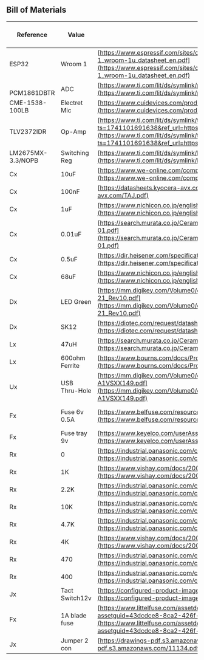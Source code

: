 ## Bill of Materials

| Reference         | Value          | Datasheet                                                                                                                                                                                                                                                | Supplier | Supplier Part Number          | Qty | Cost per unit |
| ----------------- | -------------- | -------------------------------------------------------------------------------------------------------------------------------------------------------------------------------------------------------------------------------------------------------- | -------- | ----------------------------- | --- | ------------- |
| ESP32             | Wroom 1        | [https://www.espressif.com/sites/default/files/documentation/esp32-s3-wroom-1_wroom-1u_datasheet_en.pdf](https://www.espressif.com/sites/default/files/documentation/esp32-s3-wroom-1_wroom-1u_datasheet_en.pdf)                                         | Digikey  | 1965-ESP32-S3-WROOM-1-N4CT-ND | 2   | 5.06          |
| <br>PCM1861DBTR   | ADC            | [https://www.ti.com/lit/ds/symlink/pcm1864.pdf](https://www.ti.com/lit/ds/symlink/pcm1864.pdf)                                                                                                                                                           | Digikey  | 296-37833-1-ND                | 2   | 4.42          |
| CME-1538-100LB    | Electret Mic   | [https://www.cuidevices.com/product/resource/cme-1538-100lb.pdf](https://www.cuidevices.com/product/resource/cme-1538-100lb.pdf)                                                                                                                         | Digikey  | 102-2190-ND                   | 4   | 3.53          |
| TLV2372IDR        | Op-Amp         | [https://www.ti.com/lit/ds/symlink/tlv2371-q1.pdf?ts=1741101691638&ref_url=https%253A%252F%252Fwww.google.com%252F](https://www.ti.com/lit/ds/symlink/tlv2371-q1.pdf?ts=1741101691638&ref_url=https%253A%252F%252Fwww.google.com%252F)                   | Digikey  | 296-10528-1-ND                | 4   | 1.48          |
| LM2675MX-3.3/NOPB | Switching Reg  | [https://www.ti.com/lit/ds/symlink/lm2675.pdf](https://www.ti.com/lit/ds/symlink/lm2675.pdf)                                                                                                                                                             | Digikey  | LM2675MX-3.3/NOPBCT-ND        | 4   | 4.36          |
| Cx                | 10uF           | [https://www.we-online.com/components/products/datasheet/865080540004.pdf](https://www.we-online.com/components/products/datasheet/865080540004.pdf)                                                                                                     | Digikey  | 732-8503-1-ND                 | 25  | 0.18          |
| Cx                | 100nF          | [https://datasheets.kyocera-avx.com/TAJ.pdf](https://datasheets.kyocera-avx.com/TAJ.pdf)                                                                                                                                                                 | Digikey  | 478-3286-1-ND                 | 25  | 0.388         |
| Cx                | 1uF            | [https://www.nichicon.co.jp/english/series_items/catalog_pdf/e-uwp.pdf](https://www.nichicon.co.jp/english/series_items/catalog_pdf/e-uwp.pdf)                                                                                                           | Digikey  | 493-9825-1-ND                 | 25  | 0.63          |
| Cx                | 0.01uF         | [https://search.murata.co.jp/Ceramy/image/img/A01X/G101/ENG/GRM033R61E103KA12-01.pdf](https://search.murata.co.jp/Ceramy/image/img/A01X/G101/ENG/GRM033R61E103KA12-01.pdf)                                                                               | Digikey  | 490-7194-1-ND                 | 25  | 0.018         |
| Cx                | 0.5uF          | [https://dir.heisener.com/specification-pdf/en/TAJR474K020RNJ.pdf](https://dir.heisener.com/specification-pdf/en/TAJR474K020RNJ.pdf)                                                                                                                     | Digikey  | 478-3964-1-ND                 | 25  | 0.38          |
| Cx                | 68uF           | [https://www.nichicon.co.jp/english/series_items/catalog_pdf/e-uud.pdf](https://www.nichicon.co.jp/english/series_items/catalog_pdf/e-uud.pdf)                                                                                                           | Digikey  | 493-2289-1-ND                 | 25  | 0.3           |
| Dx                | LED Green      | [https://mm.digikey.com/Volume0/opasdata/d220001/medias/docus/4320/CMD17-21_Rev10.pdf](https://mm.digikey.com/Volume0/opasdata/d220001/medias/docus/4320/CMD17-21_Rev10.pdf)                                                                             | Digikey  | L62505CT-ND                   | 10  | 0.52          |
| Dx                | SK12           | [https://diotec.com/request/datasheet/sk12.pdf](https://diotec.com/request/datasheet/sk12.pdf)                                                                                                                                                           | Digikey  | 4878-SK12CT-ND                | 10  | 0.085         |
| Lx                | 47uH           | [https://search.murata.co.jp/Ceramy/image/img/P02/JELF243B-9125.pdf](https://search.murata.co.jp/Ceramy/image/img/P02/JELF243B-9125.pdf)                                                                                                                 | Digikey  | 490-18465-1-ND                | 10  | 0.17          |
| Lx                | 600ohm Ferrite | [https://www.bourns.com/docs/Product-Datasheets/mh.pdf](https://www.bourns.com/docs/Product-Datasheets/mh.pdf)                                                                                                                                           | Digikey  | MH2029-601YCT-ND              | 10  | 0.058         |
| Ux                | USB Thru-Hole  | [https://mm.digikey.com/Volume0/opasdata/d220001/medias/docus/5054/USB-A1VSXX149.pdf](https://mm.digikey.com/Volume0/opasdata/d220001/medias/docus/5054/USB-A1VSXX149.pdf)                                                                               | Digikey  | USB-A1VSB6                    | 5   | 0.66          |
| Fx                | Fuse 6v 0.5A   | [https://www.belfuse.com/resources/datasheets/circuitprotection/ds-cp-0zck-series.pdf](https://www.belfuse.com/resources/datasheets/circuitprotection/ds-cp-0zck-series.pdf)                                                                             | Digikey  | 5923-0ZCK0050FF2ECT-ND        | 5   | 0.24          |
| Fx                | Fuse tray 9v   | [https://www.keyelco.com/userAssets/file/M65p43.pdf](https://www.keyelco.com/userAssets/file/M65p43.pdf)                                                                                                                                                 | Digikey  | 36-3587-20CT-ND               | 5   | 1.89          |
| Rx                | 0              | [https://industrial.panasonic.com/cdbs/www-data/pdf/RDA0000/AOA0000C301.pdf](https://industrial.panasonic.com/cdbs/www-data/pdf/RDA0000/AOA0000C301.pdf)                                                                                                 | Digikey  | P0.0ACT-ND                    | 30  | 0.024         |
| Rx                | 1K             | [https://www.vishay.com/docs/20043/crcwhpe3.pdf](https://www.vishay.com/docs/20043/crcwhpe3.pdf)                                                                                                                                                         | Digikey  | 541-1.00KTCT-ND               | 15  | 0.087         |
| Rx                | 2.2K           | [https://industrial.panasonic.com/cdbs/www-data/pdf/RDO0000/AOA0000C331.pdf](https://industrial.panasonic.com/cdbs/www-data/pdf/RDO0000/AOA0000C331.pdf)                                                                                                 | Digikey  | P2.2KADCT-ND                  | 15  | 0.059         |
| Rx                | 10K            | [https://industrial.panasonic.com/cdbs/www-data/pdf/RDO0000/AOA0000C331.pdf](https://industrial.panasonic.com/cdbs/www-data/pdf/RDO0000/AOA0000C331.pdf)                                                                                                 | Digikey  | P16059CT-ND                   | 15  | 0.086         |
| Rx                | 4.7K           | [https://industrial.panasonic.com/cdbs/www-data/pdf/RDO0000/AOA0000C331.pdf](https://industrial.panasonic.com/cdbs/www-data/pdf/RDO0000/AOA0000C331.pdf)                                                                                                 | Digikey  | P16073CT-ND                   | 15  | 0.086         |
| Rx                | 4K             | [https://www.vishay.com/docs/20043/crcwhpe3.pdf](https://www.vishay.com/docs/20043/crcwhpe3.pdf)                                                                                                                                                         | Digikey  | 541-4.02KTCT-ND               | 15  | 0.099         |
| Rx                | 470            | [https://industrial.panasonic.com/cdbs/www-data/pdf/RDO0000/AOA0000C331.pdf](https://industrial.panasonic.com/cdbs/www-data/pdf/RDO0000/AOA0000C331.pdf)                                                                                                 | Digikey  | 10-ERJ-P06F4700VCT-ND         | 15  | 0.086         |
| Rx                | 400            | [https://industrial.panasonic.com/cdbs/www-data/pdf/RDO0000/AOA0000C331.pdf](https://industrial.panasonic.com/cdbs/www-data/pdf/RDO0000/AOA0000C331.pdf)                                                                                                 | Digikey  | 10-ERJ-P06F4020VCT-ND         | 15  | 0.086         |
| Jx                | Tact Switch12v | [https://configured-product-images.s3.amazonaws.com/Datasheets/TL3305.pdf](https://configured-product-images.s3.amazonaws.com/Datasheets/TL3305.pdf)                                                                                                     | Digikey  | EG5351CT-ND                   | 10  | 0.193         |
| Fx                | 1A blade fuse  | [https://www.littelfuse.com/assetdocs/littelfuse_datasheet_287_atof_r2.7.pdf?assetguid=43dcdce8-8ca2-426f-8998-7e566f048d40](https://www.littelfuse.com/assetdocs/littelfuse_datasheet_287_atof_r2.7.pdf?assetguid=43dcdce8-8ca2-426f-8998-7e566f048d40) | Digikey  | F4191-ND                      | 5   | 0.32          |
| Jx                | Jumper 2 con   | [https://drawings-pdf.s3.amazonaws.com/11134.pdf](https://drawings-pdf.s3.amazonaws.com/11134.pdf)                                                                                                                                                       | Digikey  | S9000-ND                      | 10  | 0.32          |